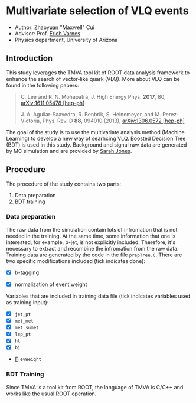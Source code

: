 # Multivariate selection of VLQ events
- Author: Zhaoyuan "Maxwell" Cui
- Advisor: Prof. [Erich Varnes](http://w3.physics.arizona.edu/people/erich-varnes)
- Physics department, University of Arizona 

## Introduction
This study leverages the TMVA tool kit of ROOT data analysis framework to enhance the search of vector-like quark (VLQ). More about VLQ can be found in the following papers:
> C. Lee and R. N. Mohapatra, J. High Energy Phys. **2017**, 80, [arXiv:1611.05478 [hep-ph]](https://arxiv.org/abs/1611.05478v1)
>
> J. A. Aguilar-Saavedra, R. Benbrik, S. Heinemeyer, and M. Perez-Victoria, Phys. Rev. D **88**, 094010 (2013), [arXiv:1306.0572 [hep-ph]](https://arxiv.org/abs/1306.0572v3)

The goal of the study is to use the multivariate analysis method (Machine Learning) to develop a new way of searhcing VLQ.
Boosted Decision Tree (BDT) is used in this study. Background and signal raw data are generated by MC simulation and are provided by [Sarah Jones](http://w3.physics.arizona.edu/people/sarah-jones).

## Procedure
The procedure of the study contains two parts:
1. Data preparation
1. BDT training

### Data preparation
The raw data from the simulation contain lots of infromation that is not needed in the training. At the same time, some information that one is interested, for example, b-jet, is not explicitly included. Therefore, it's necessary to extract and recombine the infromation from the raw data. Training data are generated by the code in the file `prepTree.C`. There are two specific modifications included (tick indicates done):
- [x] b-tagging
- [x] normalization of event weight


Variables that are included in training data file (tick indicates variables used as training input):
- [x] `jet_pt`
- [x] `met_met`
- [x] `met_sumet`
- [x] `lep_pt`
- [x] `ht`
- [x] `bj`
- [] `evWeight`

### BDT Training
Since TMVA is a tool kit from ROOT, the language of TMVA is C/C++ and works like the usual ROOT operation.


